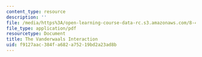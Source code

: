 ```yaml
---
content_type: resource
description: ''
file: /media/https%3A/open-learning-course-data-rc.s3.amazonaws.com/8-422-atomic-and-optical-physics-ii-spring-2013/f9127aac384fa682a75219bd2a23ad8b_MIT8_422S13_vanderwalInter.pdf
file_type: application/pdf
resourcetype: Document
title: The Vanderwaals Interaction
uid: f9127aac-384f-a682-a752-19bd2a23ad8b
---
```

